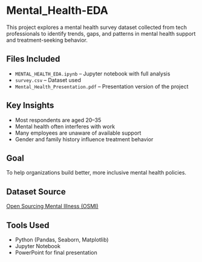 # Mental_Health-EDA

This project explores a mental health survey dataset collected from tech professionals to identify trends, gaps, and patterns in mental health support and treatment-seeking behavior.

## Files Included
- `MENTAL_HEALTH_EDA.ipynb` – Jupyter notebook with full analysis
- `survey.csv` – Dataset used
- `Mental_Health_Presentation.pdf` – Presentation version of the project

##  Key Insights
- Most respondents are aged 20–35
- Mental health often interferes with work
- Many employees are unaware of available support
- Gender and family history influence treatment behavior

##  Goal
To help organizations build better, more inclusive mental health policies.

##  Dataset Source
[Open Sourcing Mental Illness (OSMI)](https://www.kaggle.com/datasets/osmi/mental-health-in-tech-survey)

##  Tools Used
- Python (Pandas, Seaborn, Matplotlib)
- Jupyter Notebook
- PowerPoint for final presentation
